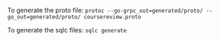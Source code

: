 To generate the proto file:
`protoc --go-grpc_out=generated/proto/ --go_out=generated/proto/ coursereview.proto`

To generate the sqlc files:
`sqlc generate`
